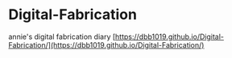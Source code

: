 # Digital-Fabrication
annie's digital fabrication diary
[https://dbb1019.github.io/Digital-Fabrication/](https://dbb1019.github.io/Digital-Fabrication/)